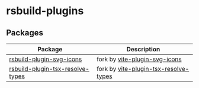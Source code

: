 # rsbuild-plugins

## Packages

| Package                                                          | Description                                                                                                               |
| ---------------------------------------------------------------- | ------------------------------------------------------------------------------------------------------------------------- |
| [rsbuild-plugin-svg-icons](./packages/svg-icons)                 | fork by [vite-plugin-svg-icons](https://github.com/vbenjs/vite-plugin-svg-icons)                                          |
| [rsbuild-plugin-tsx-resolve-types](./packages/tsx-resolve-types) | fork by [vite-plugin-tsx-resolve-types](https://github.com/aibayanyu20/vite-plugins/tree/main/packages/tsx-resolve-types) |
